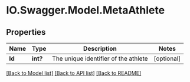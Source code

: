 # IO.Swagger.Model.MetaAthlete
## Properties

Name | Type | Description | Notes
------------ | ------------- | ------------- | -------------
**Id** | **int?** | The unique identifier of the athlete | [optional] 

[[Back to Model list]](../README.md#documentation-for-models) [[Back to API list]](../README.md#documentation-for-api-endpoints) [[Back to README]](../README.md)

